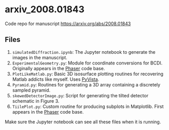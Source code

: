 # arxiv_2008.01843
Code repo for manuscript https://arxiv.org/abs/2008.01843

## Files

  1. `simulatedDiffraction.ipynb`: The Jupyter notebook to generate the images in the manuscript.
  1. `ExperimentalGeometry.py`: Module for coordinate conversions for BCDI. Originally appears in the [Phaser](https://git.io/Jk5Ai) code base. 
  1. `PlotLikeMatlab.py`: Basic 3D isosurface plotting routines for recovering Matlab addicts like myself. Uses [PyVista](https://docs.pyvista.org/).
  1. `Pyramid.py`: Routines for generating a 3D array containing a discretely sampled pyramid.
  1. `skewedDetectorImage.py`: Script for generating the tilted detector schematic in Figure 3.
  1. `TiilePlot.py`: Custom routine for producing subplots in Matplotlib. First appears in the [Phaser](https://git.io/Jk5Ai) code base.
  
  Make sure the Jupyter notebook can see all these files when it is running.
  
